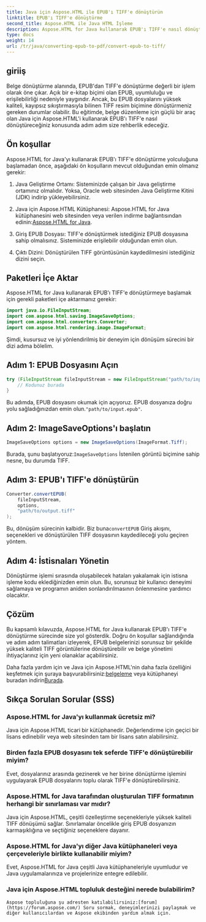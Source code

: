 ```yaml
---
title: Java için Aspose.HTML ile EPUB'ı TIFF'e dönüştürün
linktitle: EPUB'ı TIFF'e dönüştürme
second_title: Aspose.HTML ile Java HTML İşleme
description: Aspose.HTML for Java kullanarak EPUB'ı TIFF'e nasıl dönüştüreceğinizi öğrenin. Yüksek kaliteli belge dönüşümü için adım adım kılavuzumuzu izleyin.
type: docs
weight: 14
url: /tr/java/converting-epub-to-pdf/convert-epub-to-tiff/
---
```


## giriiş

Belge dönüştürme alanında, EPUB'dan TIFF'e dönüştürme değerli bir işlem olarak öne çıkar. Açık bir e-kitap biçimi olan EPUB, uyumluluğu ve erişilebilirliği nedeniyle yaygındır. Ancak, bu EPUB dosyalarını yüksek kaliteli, kayıpsız sıkıştırmasıyla bilinen TIFF resim biçimine dönüştürmeniz gereken durumlar olabilir. Bu eğitimde, belge düzenleme için güçlü bir araç olan Java için Aspose.HTML'i kullanarak EPUB'ı TIFF'e nasıl dönüştüreceğiniz konusunda adım adım size rehberlik edeceğiz.

## Ön koşullar

Aspose.HTML for Java'yı kullanarak EPUB'ı TIFF'e dönüştürme yolculuğuna başlamadan önce, aşağıdaki ön koşulların mevcut olduğundan emin olmanız gerekir:

1. Java Geliştirme Ortamı: Sisteminizde çalışan bir Java geliştirme ortamınız olmalıdır. Yoksa, Oracle web sitesinden Java Geliştirme Kitini (JDK) indirip yükleyebilirsiniz.

2.  Java için Aspose.HTML Kütüphanesi: Aspose.HTML for Java kütüphanesini web sitesinden veya verilen indirme bağlantısından edinin:[Aspose.HTML for Java](https://releases.aspose.com/html/java/).

3. Giriş EPUB Dosyası: TIFF'e dönüştürmek istediğiniz EPUB dosyasına sahip olmalısınız. Sisteminizde erişilebilir olduğundan emin olun.

4. Çıktı Dizini: Dönüştürülen TIFF görüntüsünün kaydedilmesini istediğiniz dizini seçin.

## Paketleri İçe Aktar

Aspose.HTML for Java kullanarak EPUB'ı TIFF'e dönüştürmeye başlamak için gerekli paketleri içe aktarmanız gerekir:

```java
import java.io.FileInputStream;
import com.aspose.html.saving.ImageSaveOptions;
import com.aspose.html.converters.Converter;
import com.aspose.html.rendering.image.ImageFormat;
```

Şimdi, kusursuz ve iyi yönlendirilmiş bir deneyim için dönüşüm sürecini bir dizi adıma bölelim.


## Adım 1: EPUB Dosyasını Açın

```java
try (FileInputStream fileInputStream = new FileInputStream("path/to/input.epub")) {
    // Kodunuz burada
}
```

Bu adımda, EPUB dosyasını okumak için açıyoruz. EPUB dosyanıza doğru yolu sağladığınızdan emin olun.`"path/to/input.epub"`.

## Adım 2: ImageSaveOptions'ı başlatın

```java
ImageSaveOptions options = new ImageSaveOptions(ImageFormat.Tiff);
```

 Burada, şunu başlatıyoruz:`ImageSaveOptions` İstenilen görüntü biçimine sahip nesne, bu durumda TIFF.

## Adım 3: EPUB'ı TIFF'e dönüştürün

```java
Converter.convertEPUB(
    fileInputStream,
    options,
    "path/to/output.tiff"
);
```

 Bu, dönüşüm sürecinin kalbidir. Biz buna`convertEPUB` Giriş akışını, seçenekleri ve dönüştürülen TIFF dosyasının kaydedileceği yolu geçiren yöntem.

## Adım 4: İstisnaları Yönetin

Dönüştürme işlemi sırasında oluşabilecek hataları yakalamak için istisna işleme kodu eklediğinizden emin olun. Bu, sorunsuz bir kullanıcı deneyimi sağlamaya ve programın aniden sonlandırılmasının önlenmesine yardımcı olacaktır.

## Çözüm

Bu kapsamlı kılavuzda, Aspose.HTML for Java kullanarak EPUB'ı TIFF'e dönüştürme sürecinde size yol gösterdik. Doğru ön koşullar sağlandığında ve adım adım talimatları izleyerek, EPUB belgelerinizi sorunsuz bir şekilde yüksek kaliteli TIFF görüntülerine dönüştürebilir ve belge yönetimi ihtiyaçlarınız için yeni olanaklar açabilirsiniz.

Daha fazla yardım için ve Java için Aspose.HTML'nin daha fazla özelliğini keşfetmek için şuraya başvurabilirsiniz:[belgeleme](https://reference.aspose.com/html/java/) veya kütüphaneyi buradan indirin[Burada](https://releases.aspose.com/html/java/).

## Sıkça Sorulan Sorular (SSS)

### Aspose.HTML for Java'yı kullanmak ücretsiz mi?
   Java için Aspose.HTML ticari bir kütüphanedir. Değerlendirme için geçici bir lisans edinebilir veya web sitesinden tam bir lisans satın alabilirsiniz.

### Birden fazla EPUB dosyasını tek seferde TIFF'e dönüştürebilir miyim?
   Evet, dosyalarınız arasında gezinerek ve her birine dönüştürme işlemini uygulayarak EPUB dosyalarını toplu olarak TIFF'e dönüştürebilirsiniz.

### Aspose.HTML for Java tarafından oluşturulan TIFF formatının herhangi bir sınırlaması var mıdır?
   Java için Aspose.HTML, çeşitli özelleştirme seçenekleriyle yüksek kaliteli TIFF dönüşümü sağlar. Sınırlamalar öncelikle giriş EPUB dosyanızın karmaşıklığına ve seçtiğiniz seçeneklere dayanır.

### Aspose.HTML for Java'yı diğer Java kütüphaneleri veya çerçeveleriyle birlikte kullanabilir miyim?
   Evet, Aspose.HTML for Java çeşitli Java kütüphaneleriyle uyumludur ve Java uygulamalarınıza ve projelerinize entegre edilebilir.

### Java için Aspose.HTML topluluk desteğini nerede bulabilirim?
    Aspose topluluğuna şu adresten katılabilirsiniz:[forum](https://forum.aspose.com/) Soru sormak, deneyimlerinizi paylaşmak ve diğer kullanıcılardan ve Aspose ekibinden yardım almak için.
